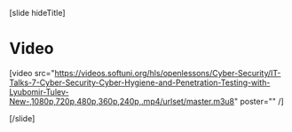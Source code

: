[slide hideTitle]

# Video

[video src="https://videos.softuni.org/hls/openlessons/Cyber-Security/IT-Talks-7-Cyber-Security-Cyber-Hygiene-and-Penetration-Testing-with-Lyubomir-Tulev-New-,1080p,720p,480p,360p,240p,.mp4/urlset/master.m3u8" poster="" /]

[/slide]
